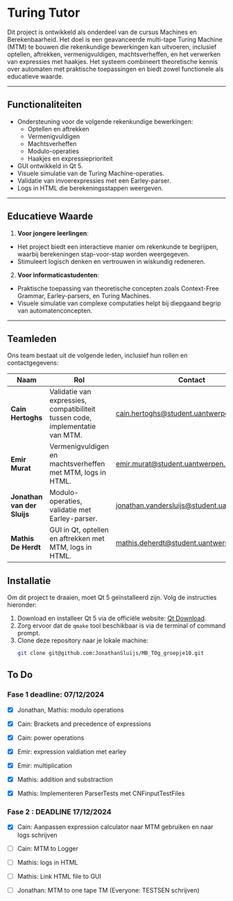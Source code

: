 # Turing Tutor

Dit project is ontwikkeld als onderdeel van de cursus Machines en Berekenbaarheid. Het doel is een geavanceerde multi-tape Turing Machine (MTM) te bouwen die rekenkundige bewerkingen kan uitvoeren, inclusief optellen, aftrekken, vermenigvuldigen, machtsverheffen, en het verwerken van expressies met haakjes. Het systeem combineert theoretische kennis over automaten met praktische toepassingen en biedt zowel functionele als educatieve waarde.

---

## Functionaliteiten
- Ondersteuning voor de volgende rekenkundige bewerkingen:
    - Optellen en aftrekken
    - Vermenigvuldigen
    - Machtsverheffen
    - Modulo-operaties
    - Haakjes en expressieprioriteit
- GUI ontwikkeld in Qt 5.
- Visuele simulatie van de Turing Machine-operaties.
- Validatie van invoerexpressies met een Earley-parser.
- Logs in HTML die berekeningsstappen weergeven.

---

## Educatieve Waarde
1. **Voor jongere leerlingen**:
  - Het project biedt een interactieve manier om rekenkunde te begrijpen, waarbij berekeningen stap-voor-stap worden weergegeven.
  - Stimuleert logisch denken en vertrouwen in wiskundig redeneren.

2. **Voor informaticastudenten**:
  - Praktische toepassing van theoretische concepten zoals Context-Free Grammar, Earley-parsers, en Turing Machines.
  - Visuele simulatie van complexe computaties helpt bij diepgaand begrip van automatenconcepten.

---

## Teamleden
Ons team bestaat uit de volgende leden, inclusief hun rollen en contactgegevens:

| Naam                  | Rol                                                        | Contact                                                                                          |
|-----------------------|------------------------------------------------------------|--------------------------------------------------------------------------------------------------|
| **Cain Hertoghs**     | Validatie van expressies, compatibiliteit tussen code, implementatie van MTM. | [cain.hertoghs@student.uantwerpen.be](mailto:cain.hertoghs@student.uantwerpen.be)                |
| **Emir Murat**        | Vermenigvuldigen en machtsverheffen met MTM, logs in HTML.  | [emir.murat@student.uantwerpen.be](mailto:emir.murat@student.uantwerpen.be)                      |
| **Jonathan van der Sluijs** | Modulo-operaties, validatie met Earley-parser.             | [jonathan.vandersluijs@student.uantwerpen.be](mailto:jonathan.vandersluijs@student.uantwerpen.be) |
| **Mathis De Herdt**   | GUI in Qt, optellen en aftrekken met MTM, logs in HTML.    | [mathis.deherdt@student.uantwerpen.be](mailto:mathis.deherdt@student.uantwerpen.be)              |


## Installatie
Om dit project te draaien, moet Qt 5 geïnstalleerd zijn. Volg de instructies hieronder:

1. Download en installeer Qt 5 via de officiële website: [Qt Download](https://www.qt.io/download).
2. Zorg ervoor dat de `qmake` tool beschikbaar is via de terminal of command prompt.
3. Clone deze repository naar je lokale machine:
   ```bash
   git clone git@github.com:JonathanSluijs/MB_TOg_groepje10.git
   
## To Do

### Fase 1 deadline: 07/12/2024
- [x] Jonathan, Mathis: modulo operations


- [x] Cain: Brackets and precedence of expressions
- [x] Cain: power operations


- [x] Emir: expression valdiation met earley
- [X] Emir: multiplication


- [X] Mathis: addition and substraction
- [X] Mathis: Implementeren ParserTests met CNFinputTestFiles


### Fase 2 : DEADLINE 17/12/2024
- [x] Cain: Aanpassen expression calculator naar MTM gebruiken en naar logs schrijven
- [ ] Cain: MTM to Logger
- [ ] Mathis: logs in HTML
- [ ] Mathis: Link HTML file to GUI
- [ ] Jonathan: MTM to one tape TM (Everyone: TESTSEN schrijven)



